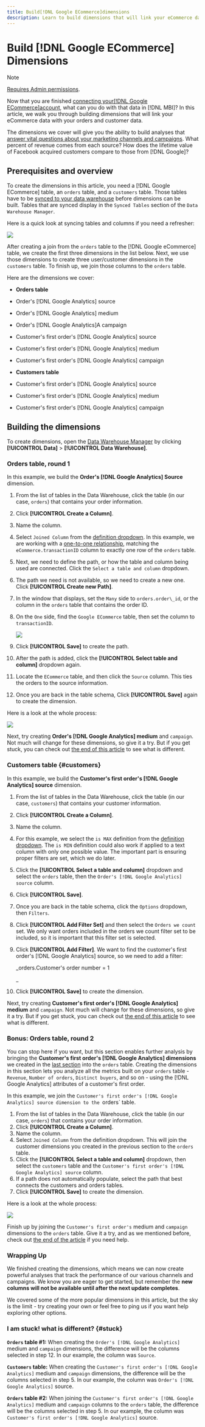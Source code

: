 ```yaml
---
title: Build[!DNL Google ECommerce]dimensions
description: Learn to build dimensions that will link your eCommerce data with your orders and customer data.
---
```

# Build [!DNL Google ECommerce] Dimensions

>[!NOTE]
>
>[Requires Admin permissions](../../administrator/user-management/user-management.md).

Now that you are finished [connecting your[!DNL Google ECommerce]account](../../data-analyst/importing-data/integrations/google-ecommerce.md), what can you do with that data in [!DNL MBI]? In this article, we walk you through building dimensions that will link your eCommerce data with your orders and customer data.

The dimensions we cover will give you the ability to build analyses that [answer vital questions about your marketing channels and campaigns](../../data-analyst/analysis/most-value-source-channel.md). What percent of revenue comes from each source? How does the lifetime value of Facebook acquired customers compare to those from [!DNL Google]?

## Prerequisites and overview

To create the dimensions in this article, you need a [!DNL Google ECommerce] table, an `orders` table, and a `customers` table. Those tables have to be [synced to your data warehouse](../../data-analyst/data-warehouse-mgr/tour-dwm.md) before dimensions can be built. Tables that are synced display in the `Synced Tables` section of the `Data Warehouse Manager`.

Here is a quick look at syncing tables and columns if you need a refresher:

![](../../assets/Syncing_New_Columns.gif)

After creating a join from the `orders` table to the [!DNL Google eCommerce] table, we create the first three dimensions in the list below. Next, we use those dimensions to create three user/customer dimensions in the `customers` table. To finish up, we join those columns to the `orders` table.

Here are the dimensions we cover:

* **Orders table**

* Order's [!DNL Google Analytics] source
* Order's [!DNL Google Analytics] medium
* Order's [!DNL Google Analytics]A campaign
* Customer's first order's [!DNL Google Analytics] source
* Customer's first order's [!DNL Google Analytics] medium
* Customer's first order's [!DNL Google Analytics] campaign

* **Customers table**

* Customer's first order's [!DNL Google Analytics] source
* Customer's first order's [!DNL Google Analytics] medium
* Customer's first order's [!DNL Google Analytics] campaign

## Building the dimensions

To create dimensions, open the [Data Warehouse Manager](../data-warehouse-mgr/tour-dwm.md) by clicking **[!UICONTROL Data]** > **[!UICONTROL Data Warehouse]**.

### Orders table, round 1

In this example, we build the **Order's [!DNL Google Analytics] Source** dimension.

1. From the list of tables in the Data Warehouse, click the table (in our case, `orders`) that contains your order information.
1. Click **[!UICONTROL Create a Column]**.
1. Name the column.
1. Select `Joined Column` from the [definition dropdown](../data-warehouse-mgr/calc-column-types.md). In this example, we are working with a [one-to-one relationship](../data-warehouse-mgr/table-relationships.md), matching the `eCommerce.transactionID` column to exactly one row of the `orders` table.
1. Next, we need to define the path, or how the table and column being used are connected. Click the `Select a table and column` dropdown.
1. The path we need is not available, so we need to create a new one. Click **[!UICONTROL Create new Path]**.
1. In the window that displays, set the `Many` side to `orders.order\_id`, or the column in the `orders` table that contains the order ID.
1. On the `One` side, find the `Google ECommerce` table, then set the column to `transactionID`.

    ![](../../assets/google-ecommerce-table.png)

1. Click **[!UICONTROL Save]** to create the path.
1. After the path is added, click the **[!UICONTROL Select table and column]** dropdown again.
1. Locate the `ECommerce` table, and then click the `Source` column. This ties the orders to the source information.
1. Once you are back in the table schema, Click **[!UICONTROL Save]** again to create the dimension.

Here is a look at the whole process:

![](../../assets/help_center.gif)

Next, try creating **Order's [!DNL Google Analytics] medium** and `campaign`. Not much will change for these dimensions, so give it a try. But if you get stuck, you can check out [the end of this article](#stuck) to see what is different.

### Customers table {#customers}

In this example, we build the **Customer's first order's [!DNL Google Analytics] source** dimension.

1. From the list of tables in the Data Warehouse, click the table (in our case, `customers`) that contains your customer information.
1. Click **[!UICONTROL Create a Column]**.
1. Name the column.
1. For this example, we select the `is MAX` definition from the [definition dropdown](../../data-analyst/data-warehouse-mgr/calc-column-types.md). The `is MIN` definition could also work if applied to a text column with only one possible value. The important part is ensuring proper filters are set, which we do later.
1. Click the **[!UICONTROL Select a table and column]** dropdown and select the `orders` table, then the `Order's [!DNL Google Analytics] source` column.
1. Click **[!UICONTROL Save]**.
1. Once you are back in the table schema, click the `Options` dropdown, then `Filters`.
1. Click **[!UICONTROL Add Filter Set]** and then select the `Orders we count` set. We only want orders included in the orders we count filter set to be included, so it is important that this filter set is selected.
1. Click **[!UICONTROL Add Filter]**. We want to find the customer's first order's [!DNL Google Analytics] source, so we need to add a filter:

    _orders.Customer's order number = 1

    _
1. Click **[!UICONTROL Save]** to create the dimension.

Next, try creating **Customer's first order's [!DNL Google Analytics] medium** and `campaign`. Not much will change for these dimensions, so give it a try. But if you get stuck, you can check out [the end of this article](#stuck) to see what is different.

### Bonus: Orders table, round 2

You can stop here if you want, but this section enables further analysis by bringing the **Customer's first order's [!DNL Google Analytics] dimensions** we created in the [last section](#customers) into the `orders` table. Creating the dimensions in this section lets you analyze all the metrics built on your `orders` table - `Revenue`, `Number of orders`, `Distinct buyers`, and so on - using the [!DNL Google Analytics] attributes of a customer's first order.

In this example, we join the `Customer's first order's [!DNL Google Analytics] source dimension to the `orders` table.

1. From the list of tables in the Data Warehouse, click the table (in our case, `orders`) that contains your order information.
1. Click **[!UICONTROL Create a Column]**.
1. Name the column.
1. Select `Joined Column` from the definition dropdown. This will join the customer dimensions you created in the previous section to the `orders` table.
1. Click the **[!UICONTROL Select a table and column]** dropdown, then select the `customers` table and the `Customer's first order's [!DNL Google Analytics] source` column.
1. If a path does not automatically populate, select the path that best connects the customers and orders tables.
1. Click **[!UICONTROL Save]** to create the dimension.

Here is a look at the whole process:

![](../../assets/help_center2.gif)

Finish up by joining the `Customer's first order's` medium and `campaign` dimensions to the `orders` table. Give it a try, and as we mentioned before, check out [the end of the article](#stuck) if you need help.

### Wrapping Up

We finished creating the dimensions, which means we can now create powerful analyses that track the performance of our various channels and campaigns. We know you are eager to get started, but remember the **new columns will not be available until after the next update completes**.

We covered some of the more popular dimensions in this article, but the sky is the limit - try creating your own or feel free to ping us if you want help exploring other options. 

### I am stuck! what is different? {#stuck}

**`Orders` table #1:** When creating the `Order's [!DNL Google Analytics]` medium and `campaign` dimensions, the difference will be the columns selected in step 12. In our example, the column was `Source`.

**`Customers` table:** When creating the `Customer's first order's [!DNL Google Analytics]` medium and `campaign` dimensions, the difference will be the columns selected in step 5. In our example, the column was `Order's [!DNL Google Analytics]` source.

**`Orders` table #2:** When joining the `Customer's first order's [!DNL Google Analytics]` medium and `campaign` columns to the `orders` table, the difference will be the columns selected in step 5. In our example, the column was `Customer's first order's [!DNL Google Analytics]` source.
